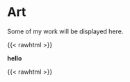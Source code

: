 # Art # 

Some of my work will be displayed here.

{{< rawhtml >}} 


<b>hello</b> 


{{< rawhtml >}} 